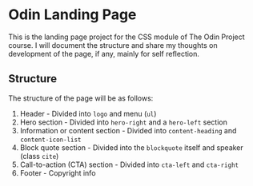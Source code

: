 # Odin Landing Page

This is the landing page project for the CSS module of The Odin Project course. I will document the structure and share my thoughts on development of the page, if any, mainly for self reflection.

## Structure

The structure of the page will be as follows:

1) Header - Divided into `logo` and menu (`ul`)
2) Hero section - Divided into `hero-right` and a `hero-left` section
3) Information or content section - Divided into `content-heading` and `content-icon-list`
4) Block quote section - Divided into the `blockquote` itself and speaker (class `cite`)
5) Call-to-action (CTA) section - Divided into `cta-left` and `cta-right`
6) Footer - Copyright info
